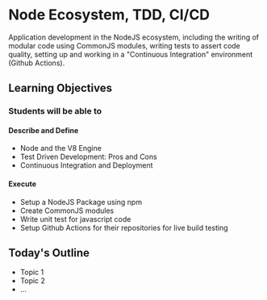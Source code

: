# Node Ecosystem, TDD, CI/CD

Application development in the NodeJS ecosystem, including the writing of modular code using CommonJS modules, writing tests to assert code quality, setting up and working in a "Continuous Integration"  environment (Github Actions).

## Learning Objectives

### Students will be able to

#### Describe and Define

- Node and the V8 Engine
- Test Driven Development: Pros and Cons
- Continuous Integration and Deployment

#### Execute

- Setup a NodeJS Package using npm
- Create CommonJS modules
- Write unit test for javascript code
- Setup Github Actions for their repositories for live build testing

## Today's Outline

<!-- To Be Completed By Instructor -->

- Topic 1
- Topic 2
- ...

